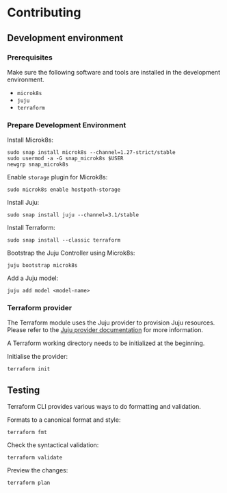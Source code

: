 # Contributing

## Development environment

### Prerequisites

Make sure the following software and tools are installed in the development
environment.

- `microk8s`
- `juju`
- `terraform`

### Prepare Development Environment

Install Microk8s:

```console
sudo snap install microk8s --channel=1.27-strict/stable
sudo usermod -a -G snap_microk8s $USER
newgrp snap_microk8s
```

Enable `storage` plugin for Microk8s:

```console
sudo microk8s enable hostpath-storage
```

Install Juju:

```console
sudo snap install juju --channel=3.1/stable
```

Install Terraform:

```console
sudo snap install --classic terraform
```

Bootstrap the Juju Controller using Microk8s:

```console
juju bootstrap microk8s
```

Add a Juju model:

```console
juju add model <model-name>
````

### Terraform provider

The Terraform module uses the Juju provider to provision Juju resources. Please refer to the [Juju provider documentation](https://registry.terraform.io/providers/juju/juju/latest/docs) for more information.

A Terraform working directory needs to be initialized at the beginning.

Initialise the provider:

```console
terraform init
```

## Testing

Terraform CLI provides various ways to do formatting and validation.

Formats to a canonical format and style:

```console
terraform fmt
```

Check the syntactical validation:

```console
terraform validate
```

Preview the changes:

```console
terraform plan
```
